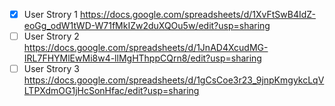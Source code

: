 - [x] User Strory 1 https://docs.google.com/spreadsheets/d/1XvFtSwB4IdZ-eoGg_odW1tWD-W71fMkIZw2duXQOu5w/edit?usp=sharing
- [ ] User Strory 2 https://docs.google.com/spreadsheets/d/1JnAD4XcudMG-IRL7FHYMlEwMi8w4-llMgHThppCQrn8/edit?usp=sharing
- [ ] User Strory 3 https://docs.google.com/spreadsheets/d/1gCsCoe3r23_9jnpKmgykcLqVLTPXdmOG1jHcSonHfac/edit?usp=sharing
